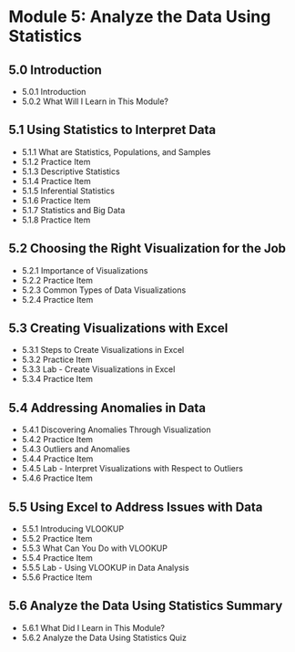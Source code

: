 # Module 5: Analyze the Data Using Statistics
## 5.0 Introduction
- 5.0.1 Introduction
- 5.0.2 What Will I Learn in This Module?
## 5.1 Using Statistics to Interpret Data
- 5.1.1 What are Statistics, Populations, and Samples
- 5.1.2 Practice Item
- 5.1.3 Descriptive Statistics
- 5.1.4 Practice Item
- 5.1.5 Inferential Statistics
- 5.1.6 Practice Item
- 5.1.7 Statistics and Big Data
- 5.1.8 Practice Item
## 5.2 Choosing the Right Visualization for the Job
- 5.2.1 Importance of Visualizations
- 5.2.2 Practice Item
- 5.2.3 Common Types of Data Visualizations
- 5.2.4 Practice Item
## 5.3 Creating Visualizations with Excel
- 5.3.1 Steps to Create Visualizations in Excel
- 5.3.2 Practice Item
- 5.3.3 Lab - Create Visualizations in Excel
- 5.3.4 Practice Item
## 5.4 Addressing Anomalies in Data
- 5.4.1 Discovering Anomalies Through Visualization
- 5.4.2 Practice Item
- 5.4.3 Outliers and Anomalies
- 5.4.4 Practice Item
- 5.4.5 Lab - Interpret Visualizations with Respect to Outliers
- 5.4.6 Practice Item
## 5.5 Using Excel to Address Issues with Data
- 5.5.1 Introducing VLOOKUP
- 5.5.2 Practice Item
- 5.5.3 What Can You Do with VLOOKUP
- 5.5.4 Practice Item
- 5.5.5 Lab - Using VLOOKUP in Data Analysis
- 5.5.6 Practice Item
## 5.6 Analyze the Data Using Statistics Summary
- 5.6.1 What Did I Learn in This Module?
- 5.6.2 Analyze the Data Using Statistics Quiz

